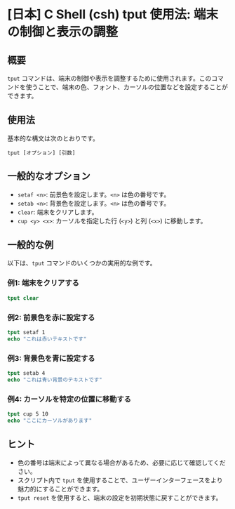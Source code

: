 # [日本] C Shell (csh) tput 使用法: 端末の制御と表示の調整

## 概要
`tput` コマンドは、端末の制御や表示を調整するために使用されます。このコマンドを使うことで、端末の色、フォント、カーソルの位置などを設定することができます。

## 使用法
基本的な構文は次のとおりです。

```
tput [オプション] [引数]
```

## 一般的なオプション
- `setaf <n>`: 前景色を設定します。`<n>` は色の番号です。
- `setab <n>`: 背景色を設定します。`<n>` は色の番号です。
- `clear`: 端末をクリアします。
- `cup <y> <x>`: カーソルを指定した行 (`<y>`) と列 (`<x>`) に移動します。

## 一般的な例
以下は、`tput` コマンドのいくつかの実用的な例です。

### 例1: 端末をクリアする
```csh
tput clear
```

### 例2: 前景色を赤に設定する
```csh
tput setaf 1
echo "これは赤いテキストです"
```

### 例3: 背景色を青に設定する
```csh
tput setab 4
echo "これは青い背景のテキストです"
```

### 例4: カーソルを特定の位置に移動する
```csh
tput cup 5 10
echo "ここにカーソルがあります"
```

## ヒント
- 色の番号は端末によって異なる場合があるため、必要に応じて確認してください。
- スクリプト内で `tput` を使用することで、ユーザーインターフェースをより魅力的にすることができます。
- `tput reset` を使用すると、端末の設定を初期状態に戻すことができます。
